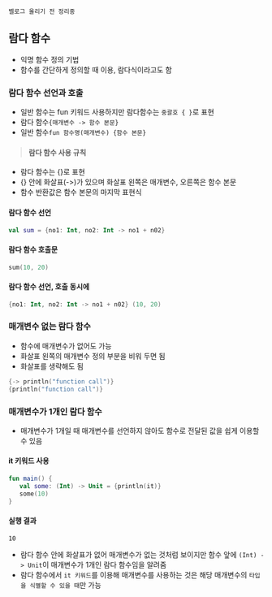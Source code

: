 `벨로그 올리기 전 정리중`
## 람다 함수
* 익명 함수 정의 기법
* 함수를 간단하게 정의할 때 이용, 람다식이라고도 함

### 람다 함수 선언과 호출
* 일반 함수는 fun 키워드 사용하지만 람다함수는 `중괄호 { }`로 표현
* 람다 함수`{매개변수 -> 함수 본문}`
* 일반 함수`fun 함수명(매개변수) {함수 본문}`

> #### 람다 함수 사용 규칙
* 람다 함수는 {}로 표현
* {} 안에 화살표(->)가 있으며 화살표 왼쪽은 매개변수, 오른쪽은 함수 본문
* 함수 반환값은 함수 본문의 마지막 표현식

#### 람다 함수 선언
```kotlin
val sum = {no1: Int, no2: Int -> no1 + n02}
```
#### 람다 함수 호출문
```kotlin
sum(10, 20)
```
#### 람다 함수 선언, 호출 동시에
```kotlin
{no1: Int, no2: Int -> no1 + n02} (10, 20)
```

### 매개변수 없는 람다 함수
* 함수에 매개변수가 없어도 가능
* 화살표 왼쪽의 매개변수 정의 부분을 비워 두면 됨
* 화살표를 생략해도 됨
```kotlin
{-> println("function call")}
{println("function call")}
```

### 매개변수가 1개인 람다 함수
* 매개변수가 1개일 때 매개변수를 선언하지 않아도 함수로 전달된 값을 쉽게 이용할 수 있음
#### it 키워드 사용
```kotlin
fun main() {
   val some: (Int) -> Unit = {println(it)}
   some(10)
}
```
#### 실행 결과
```
10
```
* 람다 함수 안에 화살표가 없어 매개변수가 없는 것처럼 보이지만 함수 앞에 `(Int) -> Unit`이 매개변수가 1개인 람다 함수임을 알려줌
* 람다 함수에서 `it 키워드`를 이용해 매개변수를 사용하는 것은 해당 매개변수의 `타입을 식별할 수 있을 때`만 가능
